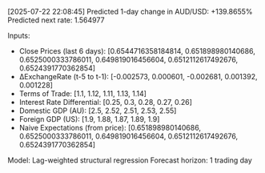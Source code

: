 [2025-07-22 22:08:45] Predicted 1-day change in AUD/USD: +139.8655%
Predicted next rate: 1.564977

Inputs:
- Close Prices (last 6 days): [0.6544716358184814, 0.651898980140686, 0.6525000333786011, 0.649819016456604, 0.6512112617492676, 0.6524391770362854]
- ΔExchangeRate (t-5 to t-1): [-0.002573, 0.000601, -0.002681, 0.001392, 0.001228]
- Terms of Trade: [1.1, 1.12, 1.11, 1.13, 1.14]
- Interest Rate Differential: [0.25, 0.3, 0.28, 0.27, 0.26]
- Domestic GDP (AU): [2.5, 2.52, 2.51, 2.53, 2.55]
- Foreign GDP (US): [1.9, 1.88, 1.87, 1.89, 1.9]
- Naive Expectations (from price): [0.651898980140686, 0.6525000333786011, 0.649819016456604, 0.6512112617492676, 0.6524391770362854]

Model: Lag-weighted structural regression
Forecast horizon: 1 trading day